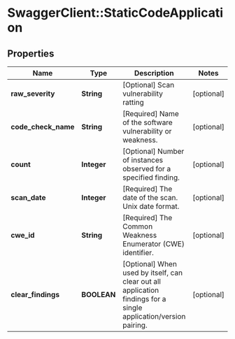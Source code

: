 # SwaggerClient::StaticCodeApplication

## Properties
Name | Type | Description | Notes
------------ | ------------- | ------------- | -------------
**raw_severity** | **String** | [Optional] Scan vulnerability ratting | [optional] 
**code_check_name** | **String** | [Required] Name of the software vulnerability or weakness. | [optional] 
**count** | **Integer** | [Optional] Number of instances observed for a specified finding. | [optional] 
**scan_date** | **Integer** | [Required] The date of the scan. Unix date format. | [optional] 
**cwe_id** | **String** | [Required] The Common Weakness Enumerator (CWE) identifier. | [optional] 
**clear_findings** | **BOOLEAN** | [Optional] When used by itself, can clear out all application findings for a single application/version pairing. | [optional] 

